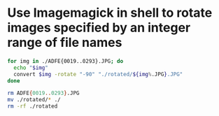 # Use Imagemagick in shell to rotate images specified by an integer range of file names

```sh
for img in ./ADFE{0019..0293}.JPG; do
  echo "$img"
  convert $img -rotate "-90" "./rotated/${img%.JPG}.JPG"
done

rm ADFE{0019..0293}.JPG
mv ./rotated/* ./
rm -rf ./rotated
```
